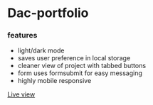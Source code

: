 # Dac-portfolio
### features
- light/dark mode
- saves user preference in local storage
- cleaner view of project with tabbed buttons
- form uses formsubmit for easy messaging
- highly mobile responsive

[Live view](https://pieton97.github.io/Dac-portfolio/)
